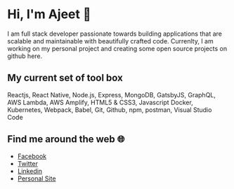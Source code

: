 # Hi, I'm Ajeet 👋

I am full stack developer passionate towards building applications that are scalable and maintainable with beautifully crafted code. Currenlty, I am working on my personal project and creating some open source projects on github here.

## My current set of tool box
Reactjs, React Native, Node.js, Express, MongoDB, GatsbyJS, GraphQL, AWS Lambda, AWS Amplify, HTML5 & CSS3, Javascript Docker, Kubernetes, Webpack, Babel, Git, Github, npm, postman, Visual Studio Code

## Find me around the web :globe_with_meridians:
- [Facebook](https://www.facebook.com/chaulagain.ajeet) 
- [Twitter](https://twitter.com/ajeetsweb) 
- [Linkedin](https://www.linkedin.com/in/ajeet-chaulagain/) 
- [Personal Site](https://ajeetchaulagain.com/)

